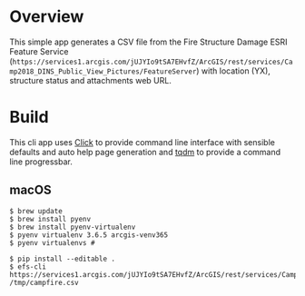# Overview
This simple app generates a CSV file from the Fire Structure Damage ESRI Feature Service (`https://services1.arcgis.com/jUJYIo9tSA7EHvfZ/ArcGIS/rest/services/Camp2018_DINS_Public_View_Pictures/FeatureServer`) with location (YX), structure status and attachments web URL.

# Build
This cli app uses [Click](https://click.palletsprojects.com/en/7.x/) to provide command line interface with sensible defaults and auto help page generation and [tqdm](https://github.com/tqdm/tqdm) to provide a command line progressbar.

## macOS
```
$ brew update
$ brew install pyenv
$ brew install pyenv-virtualenv
$ pyenv virtualenv 3.6.5 arcgis-venv365
$ pyenv virtualenvs #

$ pip install --editable .
$ efs-cli https://services1.arcgis.com/jUJYIo9tSA7EHvfZ/ArcGIS/rest/services/Camp2018_DINS_Public_View_Pictures/FeatureServer /tmp/campfire.csv  
```